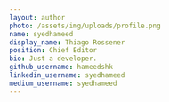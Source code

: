 ```yaml
---
layout: author
photo: /assets/img/uploads/profile.png
name: syedhameed
display_name: Thiago Rossener
position: Chief Editor
bio: Just a developer.
github_username: hameedshk
linkedin_username: syedhameed
medium_username: syedhameed
---
```


